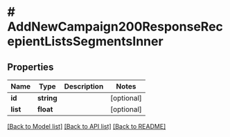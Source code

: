 # # AddNewCampaign200ResponseRecepientListsSegmentsInner

## Properties

Name | Type | Description | Notes
------------ | ------------- | ------------- | -------------
**id** | **string** |  | [optional]
**list** | **float** |  | [optional]

[[Back to Model list]](../../README.md#models) [[Back to API list]](../../README.md#endpoints) [[Back to README]](../../README.md)
